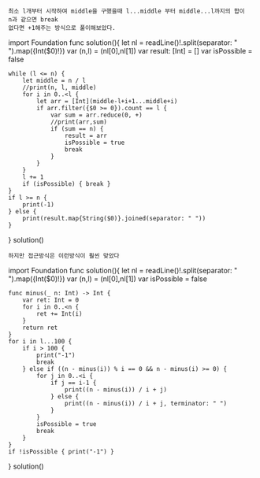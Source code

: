 ```
최소 l개부터 시작하여 middle을 구했을때 l...middle 부터 middle...l까지의 합이   
n과 같으면 break   
없다면 +1해주는 방식으로 풀이해보았다.   
```
import Foundation
func solution(){
    let nl = readLine()!.split(separator: " ").map({Int($0)!})
    var (n,l) = (nl[0],nl[1])
    var result: [Int] = []
    var isPossible = false
    
    while (l <= n) {
        let middle = n / l
        //print(n, l, middle)
        for i in 0..<l {
            let arr = [Int](middle-l+i+1...middle+i)
            if arr.filter({$0 >= 0}).count == l {
                var sum = arr.reduce(0, +)
                //print(arr,sum)
                if (sum == n) {
                    result = arr
                    isPossible = true
                    break
                }
            }
        }
        l += 1
        if (isPossible) { break }
    }
    if l >= n {
        print(-1)
    } else {
        print(result.map{String($0)}.joined(separator: " "))
    }
}
solution()

```
하지만 접근방식은 이런방식이 훨씬 맞았다   

```
import Foundation
func solution(){
    let nl = readLine()!.split(separator: " ").map({Int($0)!})
    var (n,l) = (nl[0],nl[1])
    var isPossible = false
    
    func minus(_ n: Int) -> Int {
        var ret: Int = 0
        for i in 0..<n {
            ret += Int(i)
        }
        return ret
    }
    for i in l...100 {
        if i > 100 {
            print("-1")
            break
        } else if ((n - minus(i)) % i == 0 && n - minus(i) >= 0) {
            for j in 0..<i {
                if j == i-1 {
                    print((n - minus(i)) / i + j)
                } else {
                    print((n - minus(i)) / i + j, terminator: " ")
                }
            }
            isPossible = true
            break
        }
    }
    if !isPossible { print("-1") }
    
}
solution()

```

```
